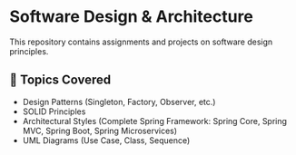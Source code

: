 # Software Design & Architecture
This repository contains assignments and projects on software design principles.

## 📝 Topics Covered
- Design Patterns (Singleton, Factory, Observer, etc.)
- SOLID Principles
- Architectural Styles (Complete Spring Framework: Spring Core, Spring MVC, Spring Boot, Spring Microservices)
- UML Diagrams (Use Case, Class, Sequence)
